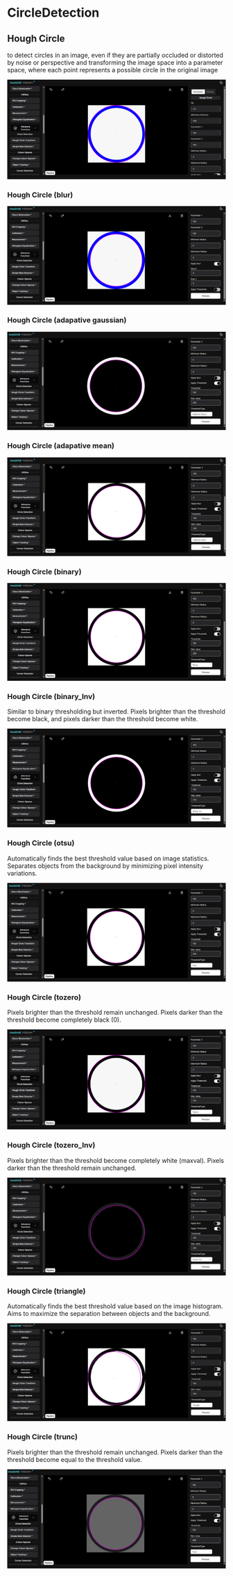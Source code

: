 # **CircleDetection**

## Hough Circle


to detect circles in an image, even if they are partially occluded or distorted by noise or perspective and transforming the image space into a parameter space, where each point represents a possible circle in the original image

![logo](_media/AdvanceFunction/HoughCircle/hough%20circle%20transform.png)

### Hough Circle (blur)

![logo](<_media/AdvanceFunction/HoughCircle/hough%20circle%20transform(apply%20blur).png>)

### Hough Circle (adapative gaussian)

![logo](<_media/AdvanceFunction/HoughCircle/hough%20circle%20transform(adaptive%20gaussian).png>)

### Hough Circle (adapative mean)

![logo](<_media/AdvanceFunction/HoughCircle/hough%20circle%20transform(adaptive%20mean).png>)

### Hough Circle (binary)

![logo](<_media/AdvanceFunction/HoughCircle/hough%20circle%20transform(binary).png>)

### Hough Circle (binary_Inv)

Similar to binary thresholding but inverted.
Pixels brighter than the threshold become black, and pixels darker than the threshold become white.

![logo](<_media/AdvanceFunction/HoughCircle/hough%20circle%20transform(binary_inv).png>)

### Hough Circle (otsu)

Automatically finds the best threshold value based on image statistics.
Separates objects from the background by minimizing pixel intensity variations.

![logo](<_media/AdvanceFunction/HoughCircle/hough%20circle%20transform(otsu).png>)

### Hough Circle (tozero)

Pixels brighter than the threshold remain unchanged.
Pixels darker than the threshold become completely black (0).

![logo](<_media/AdvanceFunction/HoughCircle/hough%20circle%20transform(tozero).png>)

### Hough Circle (tozero_Inv)

Pixels brighter than the threshold become completely white (maxval).
Pixels darker than the threshold remain unchanged.

![logo](<_media/AdvanceFunction/HoughCircle/hough%20circle%20transform(tozero_Inv).png>)

### Hough Circle (triangle)

Automatically finds the best threshold value based on the image histogram.
Aims to maximize the separation between objects and the background.

![logo](<_media/AdvanceFunction/HoughCircle/hough%20circle%20transform(triangle).png>)

### Hough Circle (trunc)

Pixels brighter than the threshold remain unchanged.
Pixels darker than the threshold become equal to the threshold value.

![logo](<_media/AdvanceFunction/HoughCircle/hough%20circle%20transform(trunc).png>)
